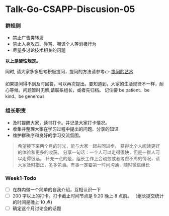 # Talk-Go-CSAPP-Discusion-05


### 群规则
- 禁止广告类转发
- 禁止人身攻击、辱骂、嘲讽个人等消极行为
- 尽量多讨论技术相关的问题

**以上是硬性规定。** 

同时, 请大家多多思考积极提问，提问的方法请参考👉
[提问的艺术](https://github.com/ryanhanwu/How-To-Ask-Questions-The-Smart-Way/blob/master/README-zh_CN.md)

如果提问得不到及时回答，可以再次提出。要知道到，大家的生活规律不一样，耐心等候。问题暂时无解,请联系组长，或者先归档。
记住要 be patient、be kind、be generous 

### 组长职责
- 及时提醒大家，读书打卡。并记录大家打卡情况。
- 收集并整理大家在学习过程中提出的问题、分享的知识
- 维护群秩序和良好的学习交流氛围。 
> 希望接下来两个月的时光，能与大家一起共同进步。 获得比个人阅读更好的体验和更多的收获。 
分享一句话：一个人可以走得很快，但是一群人可以走得很远。
补充一点的是，组长工作上会疏忽或者考虑不周的情况，请大家及时指正，多多包涵。有事一定要第一时间沟通，随时微信组长


### Week1-Todo

- [ ] 在群内做一个简单的自我介绍，互相认识一下
- [ ] 200 字以上的打卡。打卡截止时间节点是 9.20 晚上 8 点前。 （组长提交统计的时间是晚上 10 点) 
- [ ] 确定这个月讨论会的话题

